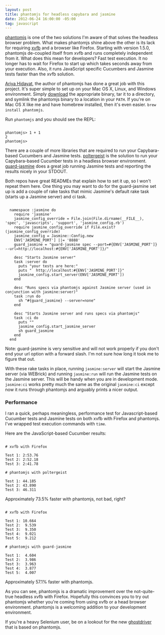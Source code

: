 ```yaml
---
layout: post
title: phantomjs for headless capybara and jasmine
date: 2012-06-24 16:00:00 -05:00
tag: javascript
---
```


[phantomjs](http://phantomjs.org/) is one of the two solutions I'm aware of that solves the headless browser problem.  What makes phantomjs shine above the other is its lack for requiring [xvfb](http://en.wikipedia.org/wiki/Xvfb) and a browser like Firefox.  Starting with version 1.5.0, phantomjs de-coupled itself from xvfb and runs completely independent from it.  What does this mean for developers?  Fast test execution.  It no longer has to wait for Firefox to start up which takes seconds away from your execution.  Also, it runs JavaScript specific Cucumbers and Jasmine tests faster than the xvfb solution.

[Ariya Hidayat](https://github.com/ariya), the author of phantomjs has done a great job with this project.  It's super simple to set up on your Mac OS X, Linux, and Windows environment.  Simply [download](http://code.google.com/p/phantomjs/downloads/list) the appropriate binary, tar it to a directory, and symlink the phantomjs binary to a location in your `PATH`.  If you're on Mac OS X like me and have homebrew installed, then it's even easier.  `brew install phantomjs`.

Run `phantomjs` and you should see the REPL:

<pre><code class="no-highlight">
phantomjs> 1 + 1
2
phantomjs>
</code></pre>

There are a couple of more libraries that are required to run your Capybara-based Cucumbers and Jasmine tests.  [poltergeist](https://github.com/jonleighton/poltergeist) is the solution to run your Capybara-based Cucumber tests in a headless browser environment.  [guard-jasmine](https://github.com/netzpirat/guard-jasmine) does a great job running Jasmine tests and reporting the results nicely in your STDOUT.

Both repos have great READMEs that explain how to set it up, so I won't repeat them here. One thing you may want to do for the guard-jasmine set up is add a couple of rake tasks that mimic Jasmine's default rake task (starts up a Jasmine server) and ci task.

<pre><code class="ruby">
  namespace :jasmine do
    require 'jasmine'
    jasmine_config_override = File.join(File.dirname(__FILE__), 'spec', 'javascripts', 'support', 'jasmine_config.rb')
    require jasmine_config_override if File.exist?(jasmine_config_override)
    jasmine_config = Jasmine::Config.new
    ENV['JASMINE_PORT'] ||= '8888'
    guard_jasmine = "guard-jasmine spec --port=#{ENV['JASMINE_PORT']} --url=http://localhost:#{ENV['JASMINE_PORT']}/"

    desc "Starts Jasmine server"
    task :server do
      puts "your tests are here:"
      puts "  http://localhost:#{ENV['JASMINE_PORT']}"
      jasmine_config.start_server(ENV['JASMINE_PORT'])
    end

    desc "Runs specs via phantomjs against Jasmine server (used in conjunction with jasmine:server)"
    task :run do
      sh "#{guard_jasmine} --server=none"
    end

    desc "Starts Jasmine server and runs specs via phantomjs"
    task :ci do
      puts ""
      jasmine_config.start_jasmine_server
      sh guard_jasmine
    end
  end
</code></pre>

Note: guard-jasmine is very sensitive and will not work properly if you don't end your url option with a forward slash.  I'm not sure how long it took me to figure that out.

With these rake tasks in place, running `jasmine:server` will start the Jasmine server (via WEBrick) and running `jasmine:run` will run the Jasmine tests on the Jasmine server.  This will be handy when you are in development mode.  `jasmine:ci` works pretty much the same as the original `jasmine:ci` except now it runs through phantomjs and arguably prints a nicer output.

### Performance

I ran a quick, perhaps meaningless, performance test for Javascript-based Cucumber tests and Jasmine tests on both xvfb with Firefox and phantomjs.  I've wrapped test execution commands with `time`.

Here are the JavaScript-based Cucumber results:

<pre><code class="no-highlight">
# xvfb with Firefox

Test 1: 2:53.76
Test 2: 2:52.18
Test 3: 2:41.78

# phantomjs with poltergeist

Test 1: 44.185
Test 2: 43.890
Test 3: 46.311
</code></pre>

Approximately 73.5% faster with phantomjs, not bad, right?

<pre><code class="no-highlight">
# xvfb with Firefox

Test 1: 10.664
Test 2:  9.539
Test 3:  9.350
Test 4:  9.021
Test 5:  9.212

# phantomjs with guard-jasmine

Test 1:  4.604
Test 2:  3.986
Test 3:  3.963
Test 4:  3.877
Test 5:  4.007
</code></pre>

Approximately 57.1% faster with phantomjs.

As you can see, phantomjs is a dramatic improvement over the not-quite-true headless xvfb with Firefox.  Hopefully this convinces you to try out phantomjs whether you're coming from using xvfb or a head browser environment.  phantomjs is a welcoming addition to your development environment.

If you're a heavy Selenium user, be on a lookout for the new [ghostdriver](https://github.com/detro/ghostdriver/) that is based on phantomjs.
